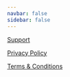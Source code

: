 ```yaml
---
navbar: false
sidebar: false
---
```


[Support](./support.md)

[Privacy Policy](./privacy_policy.md)

[Terms & Conditions](./terms_conditions.md)

